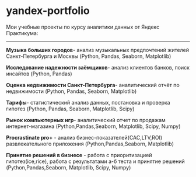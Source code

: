 # yandex-portfolio
Мои учебные проекты по курсу аналитики данных от Яндекс Практикума:

********
**Музыка больших городов**- анализ музыкальных предпочтений жителей Санкт-Петербурга и Москвы (Python, Pandas, Seaborn, Matplotlib)

**Исследование надежности заёмщиков**- анализ клиентов банков, поиск инсайтов (Python, Pandas)

**Оценка недвижимости Санкт-Петербурга**- аналитический отчёт по недвижимости (Python, Pandas, Seaborn, Matplotlib)

**Тарифы**- статистический анализ данных, постановка и проверка гипотез (Python, Pandas, Seaborn, Matplotlib, Scipy)

**Рынок компьютерных игр**- аналитический отчет по продажам интернет-магазина (Python,Pandas,Seaborn, Matplotlib, Scipy, Numpy)

**Procrastinate pro+** - анализ бизнес-показателей(CAC,LTV,ROI) развлекательного приложения (Python,Pandas,Seaborn, Matplotlib)

**Принятие решений в бизнесе** - работа с приоритизацией гипотез(ice,rice), работа с результатами а-б теста и принятие решений (Python,Pandas,Seaborn, Matplotlib, Scipy, Numpy)
